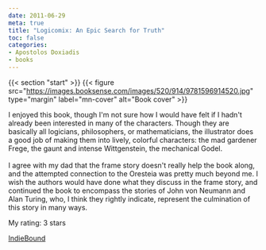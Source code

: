 ```yaml
---
date: 2011-06-29
meta: true
title: "Logicomix: An Epic Search for Truth"
toc: false
categories:
- Apostolos Doxiadis
- books
---
```


{{< section "start" >}}
{{< figure src="https://images.booksense.com/images/520/914/9781596914520.jpg" type="margin" label="mn-cover" alt="Book cover" >}}

I enjoyed this book, though I'm not sure how I would have felt if I hadn't already been interested in many of the characters. Though they are basically all logicians, philosophers, or mathematicians, the illustrator does a good job of making them into lively, colorful characters: the mad gardener Frege, the gaunt and intense Wittgenstein, the mechanical Godel.<br /><br />I agree with my dad that the frame story doesn't really help the book along, and the attempted connection to the Oresteia was pretty much beyond me. I wish the authors would have done what they discuss in the frame story, and continued the book to encompass the stories of John von Neumann and Alan Turing, who, I think they rightly indicate, represent the culmination of this story in many ways.

My rating: 3 stars  

[IndieBound](https://www.indiebound.org/book/9781596914520)

